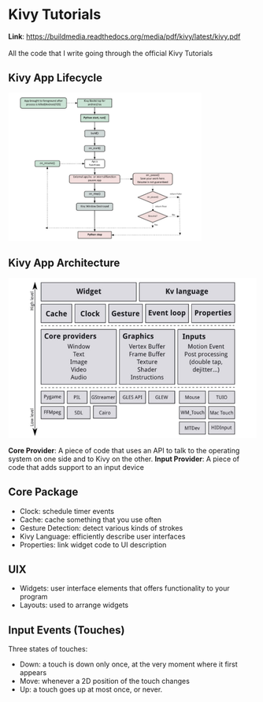 # Kivy Tutorials
**Link**: https://buildmedia.readthedocs.org/media/pdf/kivy/latest/kivy.pdf
<br>
<br>
All the code that I write going through the official Kivy Tutorials

## Kivy App Lifecycle
<img src="kivy-basics/kivy-lifecycle.jpg" height=300px>

## Kivy App Architecture
<img src='kivy-basics/kivy-architecture.jpg'>

**Core Provider**:
A piece of code that uses an API to talk to the operating system on one side and to Kivy on the other.
**Input Provider**:
A piece of code that adds support to an input device

## Core Package
  - Clock: schedule timer events
  - Cache: cache something that you use often
  - Gesture Detection: detect various kinds of strokes
  - Kivy Language: efficiently describe user interfaces
  - Properties: link widget code to UI description

## UIX
  - Widgets: user interface elements that offers functionality to your program
  - Layouts: used to arrange widgets

## Input Events (Touches)
Three states of touches:
  - Down: a touch is down only once, at the very moment where it first appears
  - Move: whenever a 2D position of the touch changes
  - Up: a touch goes up at most once, or never.
